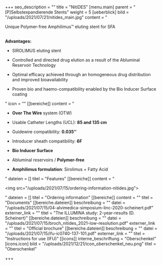 +++
seo_description = ""
title = "NitiDES"
[menu.main]
parent = "[P]Selbstexpandierende Stents"
weight = 5
[ueberblick]
bild = "/uploads/2021/07/21/nitides_main.jpg"
content = "<p>Unique Polymer-free Amphilimus™ eluting stent for SFA</p><p></p><p><br><strong>Advantages:</strong></p><ul><li><p>SIROLIMUS eluting stent</p></li><li><p>Controlled and directed drug elution as a result of the Abluminal Reservoir Technology</p></li><li><p>Optimal efficacy achieved through an homogeneous drug distribution and improved bioavailability</p></li><li><p>Proven bio and haemo-compatibility enabled by the Bio Inducer Surface coating</p></li></ul>"
icon = ""
[[bereiche]]
content = "<ul><li><p><strong>Over The Wire</strong> system (OTW)</p></li><li><p>Usable Catheter Lengths (UCL): <strong>85 and 135 cm</strong></p></li><li><p>Guidewire compatibility: <strong>0.035’’</strong></p></li><li><p>Introducer sheath compatibility: <strong>6F</strong></p></li><li><p><strong>Bio Inducer Surface</strong></p></li><li><p>Abluminal reservoirs / <strong>Polymer-free</strong></p></li><li><p><strong>Amphilimus formulation</strong>: Sirolimus + Fatty Acid</p></li></ul>"
dateien = []
titel = "Features"
[[bereiche]]
content = "<p><img src=\"/uploads/2021/07/15/ordering-information-nitides.jpg\"></p>"
dateien = []
titel = "Ordering information"
[[bereiche]]
content = ""
titel = "Documents"
[[bereiche.dateien]]
beschreibung = ""
datei = "/uploads/2021/07/15/04-alvimedica-simposium-linc-2020-scheinert.pdf"
externer_link = ""
titel = "The ILLUMINA study: 2-year-results (D. Scheinert)"
[[bereiche.dateien]]
beschreibung = ""
datei = "/uploads/2021/07/15/broch_nitides_2021-low-resolution.pdf"
externer_link = ""
titel = "Official brochure"
[[bereiche.dateien]]
beschreibung = ""
datei = "/uploads/2021/07/15/ifu-ic0740-137-101.pdf"
externer_link = ""
titel = "Instructions for use (IFU)"
[[icons]]
interne_beschriftung = "Oberschenkel"
[icons.icon]
bild = "/uploads/2021/12/21/icon_oberschenkel_neu.png"
titel = "Oberschenkel"

+++
